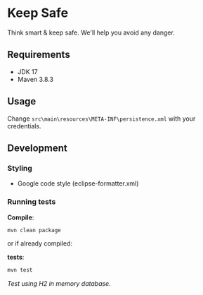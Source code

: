 # Keep Safe

Think smart & keep safe. We'll help you avoid any danger.

## Requirements

- JDK 17
- Maven 3.8.3

## Usage

Change `src\main\resources\META-INF\persistence.xml` with your credentials.

## Development

### Styling

- Google code style (eclipse-formatter.xml)

### Running tests

**Compile**:

```sh
mvn clean package
```

or if already compiled:

**tests**:

```sh
mvn test
```

_Test using H2 in memory database._
